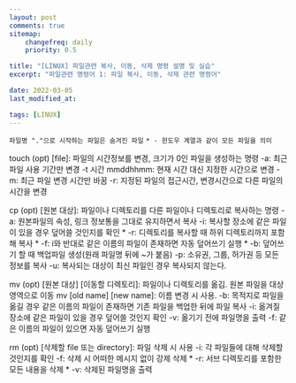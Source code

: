 ```yaml
---
layout: post
comments: true
sitemap:
    changefreq: daily
    priority: 0.5

title: "[LINUX] 파일관련 복사, 이동, 삭제 명령 설명 및 실습"
excerpt: "파일관련 명령어 1: 파일 복사, 이동, 삭제 관련 명령어"

date: 2022-03-05
last_modified_at: 

tags: [LINUX]
---
```


`파일명 "."으로 시작하는 파일은 숨겨진 파일`
`* - 윈도우 계열과 같이 모든 파일을 의미`

touch (opt) [file]: 파일의 시간정보를 변경, 크기가 0인 파일을 생성하는 명령
-a: 최근 파일 사용 기간만 변경
-t 시간 mmddhhmm: 현재 시간 대신 지정한 시간으로 변경
-m: 최근 파일 변경 시간만 바꿈
-r: 지정된 파일의 접근시간, 변경시간으로 다른 파일의 시간을 변경

cp (opt) [원본 대상]: 파일이나 디렉토리를 다른 파일이나 디렉토리로 복사하는 명령
-a: 원본파일의 속성, 링크 정보통을 그대로 유지하면서 복사
-i: 복사할 장소에 같은 파일이 있을 경우 덮어쓸 것인지를 확인 *
-r: 디렉토리를 복사할 때 하위 디렉토리까지 포함해 복사 *
-f: i와 반대로 같은 이름의 파일이 존재하면 자동 덮어쓰기 실행 *
-b: 덮어쓰기 할 때 백업파일 생성(원래 파일명 뒤에 ~가 붙음)
-p: 소유권, 그룹, 허가권 등 모든 정보를 복사
-u: 복사되는 대상이 최신 파일인 경우 복사되지 않는다.

mv (opt) [원본 대상] [이동할 디렉토리]: 파일이나 디렉토리를 옮김. 원본 파일을 대상 영역으로 이동
mv [old name] [new name]: 이름 변경 시 사용.
-b: 목적지로 파일을 옮길 경우 같은 이름의 파일이 존재하면 기존 파일을 백업한 뒤에 파일 복사
-i: 옮겨질 장소에 같은 파일이 있을 경우 덮어쓸 것인지 확인
-v: 옮기기 전에 파일명을 출력
-f: 같은 이름의 파일이 있으면 자동 덮어쓰기 실행

rm (opt) [삭제할 file 또는 directory]: 파일 삭제 시 사용
-i: 각 파일들에 대해 삭제할 것인지를 확인
-f: 삭제 시 어떠한 메시지 없이 강제 삭제 *
-r: 서브 디렉토리를 포함한 모든 내용을 삭제 *
-v: 삭제된 파일명을 출력